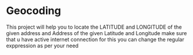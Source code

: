 # Geocoding
This project will help you to locate the LATITUDE and LONGITUDE of the given address and Address of the given Latitude and Longitude
make sure that u have active internet connection for this
you can change the regular exppression as per your need
